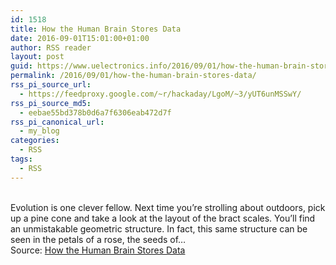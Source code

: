 ```yaml
---
id: 1518
title: How the Human Brain Stores Data
date: 2016-09-01T15:01:00+01:00
author: RSS reader
layout: post
guid: https://www.uelectronics.info/2016/09/01/how-the-human-brain-stores-data/
permalink: /2016/09/01/how-the-human-brain-stores-data/
rss_pi_source_url:
  - https://feedproxy.google.com/~r/hackaday/LgoM/~3/yUT6unMSSwY/
rss_pi_source_md5:
  - eebae55bd378b0d6a7f6306eab472d7f
rss_pi_canonical_url:
  - my_blog
categories:
  - RSS
tags:
  - RSS
---
```

&#013;  
Evolution is one clever fellow. Next time you’re strolling about outdoors, pick up a pine cone and take a look at the layout of the bract scales. You’ll find an unmistakable geometric structure. In fact, this same structure can be seen in the petals of a rose, the seeds of…&#013;  
Source: <a href="https://feedproxy.google.com/~r/hackaday/LgoM/~3/yUT6unMSSwY/" target="_blank">How the Human Brain Stores Data</a>